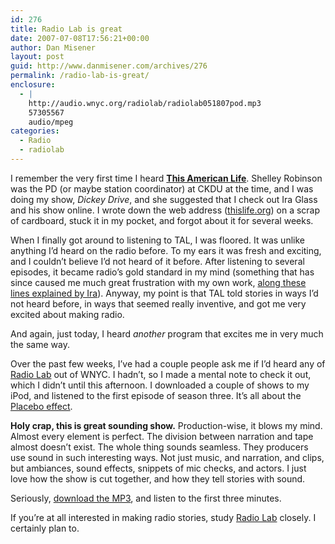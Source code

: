 ```yaml
---
id: 276
title: Radio Lab is great
date: 2007-07-08T17:56:21+00:00
author: Dan Misener
layout: post
guid: http://www.danmisener.com/archives/276
permalink: /radio-lab-is-great/
enclosure:
  - |
    http://audio.wnyc.org/radiolab/radiolab051807pod.mp3
    57305567
    audio/mpeg
categories:
  - Radio
  - radiolab
---
```

I remember the very first time I heard **[This American Life](http://www.thislife.org)**. Shelley Robinson was the PD (or maybe station coordinator) at CKDU at the time, and I was doing my show, _Dickey Drive_, and she suggested that I check out Ira Glass and his show online. I wrote down the web address ([thislife.org](http://www.thislife.org)) on a scrap of cardboard, stuck it in my pocket, and forgot about it for several weeks.

When I finally got around to listening to TAL, I was floored. It was unlike anything I&#8217;d heard on the radio before. To my ears it was fresh and exciting, and I couldn&#8217;t believe I&#8217;d not heard of it before. After listening to several episodes, it became radio&#8217;s gold standard in my mind (something that has since caused me much great frustration with my own work, [along these lines explained by Ira](http://www.youtube.com/watch?v=-hidvElQ0xE)). Anyway, my point is that TAL told stories in ways I&#8217;d not heard before, in ways that seemed really inventive, and got me very excited about making radio.

And again, just today, I heard _another_ program that excites me in very much the same way.

Over the past few weeks, I&#8217;ve had a couple people ask me if I&#8217;d heard any of [Radio Lab](http://www.radiolab.org) out of WNYC. I hadn&#8217;t, so I made a mental note to check it out, which I didn&#8217;t until this afternoon. I downloaded a couple of shows to my iPod, and listened to the first episode of season three. It&#8217;s all about the [Placebo effect](http://www.wnyc.org/shows/radiolab/episodes/2007/05/18).

**Holy crap, this is great sounding show.** Production-wise, it blows my mind. Almost every element is perfect. The division between narration and tape almost doesn&#8217;t exist. The whole thing sounds seamless. They producers use sound in such interesting ways. Not just music, and narration, and clips, but ambiances, sound effects, snippets of mic checks, and actors. I just love how the show is cut together, and how they tell stories with sound.

Seriously, [download the MP3](http://audio.wnyc.org/radiolab/radiolab051807pod.mp3), and listen to the first three minutes.

If you&#8217;re at all interested in making radio stories, study [Radio Lab](http://www.radiolab.org) closely. I certainly plan to.